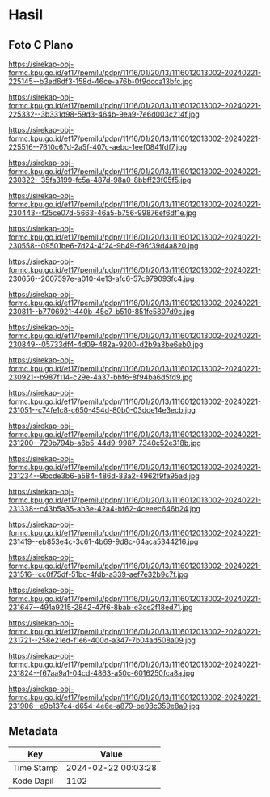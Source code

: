 # Hasil

## Foto C Plano

https://sirekap-obj-formc.kpu.go.id/ef17/pemilu/pdpr/11/16/01/20/13/1116012013002-20240221-225145--b3ed6df3-158d-46ce-a76b-0f9dcca13bfc.jpg

https://sirekap-obj-formc.kpu.go.id/ef17/pemilu/pdpr/11/16/01/20/13/1116012013002-20240221-225332--3b331d98-59d3-464b-9ea9-7e6d003c214f.jpg

https://sirekap-obj-formc.kpu.go.id/ef17/pemilu/pdpr/11/16/01/20/13/1116012013002-20240221-225516--7610c67d-2a5f-407c-aebc-1eef0841fdf7.jpg

https://sirekap-obj-formc.kpu.go.id/ef17/pemilu/pdpr/11/16/01/20/13/1116012013002-20240221-230322--35fa3199-fc5a-487d-98a0-8bbff23f05f5.jpg

https://sirekap-obj-formc.kpu.go.id/ef17/pemilu/pdpr/11/16/01/20/13/1116012013002-20240221-230443--f25ce07d-5663-46a5-b756-99876ef6df1e.jpg

https://sirekap-obj-formc.kpu.go.id/ef17/pemilu/pdpr/11/16/01/20/13/1116012013002-20240221-230558--09501be6-7d24-4f24-9b49-f96f39d4a820.jpg

https://sirekap-obj-formc.kpu.go.id/ef17/pemilu/pdpr/11/16/01/20/13/1116012013002-20240221-230656--2007597e-a010-4e13-afc6-57c979093fc4.jpg

https://sirekap-obj-formc.kpu.go.id/ef17/pemilu/pdpr/11/16/01/20/13/1116012013002-20240221-230811--b7706921-440b-45e7-b510-851fe5807d9c.jpg

https://sirekap-obj-formc.kpu.go.id/ef17/pemilu/pdpr/11/16/01/20/13/1116012013002-20240221-230849--05733df4-4d09-482a-9200-d2b9a3be6eb0.jpg

https://sirekap-obj-formc.kpu.go.id/ef17/pemilu/pdpr/11/16/01/20/13/1116012013002-20240221-230921--b987f114-c29e-4a37-bbf6-8f94ba6d5fd9.jpg

https://sirekap-obj-formc.kpu.go.id/ef17/pemilu/pdpr/11/16/01/20/13/1116012013002-20240221-231051--c74fe1c8-c650-454d-80b0-03dde14e3ecb.jpg

https://sirekap-obj-formc.kpu.go.id/ef17/pemilu/pdpr/11/16/01/20/13/1116012013002-20240221-231200--729b794b-a6b5-44d9-9987-7340c52e318b.jpg

https://sirekap-obj-formc.kpu.go.id/ef17/pemilu/pdpr/11/16/01/20/13/1116012013002-20240221-231234--9bcde3b6-a584-486d-83a2-4962f9fa95ad.jpg

https://sirekap-obj-formc.kpu.go.id/ef17/pemilu/pdpr/11/16/01/20/13/1116012013002-20240221-231338--c43b5a35-ab3e-42a4-bf62-4ceeec646b24.jpg

https://sirekap-obj-formc.kpu.go.id/ef17/pemilu/pdpr/11/16/01/20/13/1116012013002-20240221-231419--eb853e4c-3c61-4b69-9d8c-64aca5344216.jpg

https://sirekap-obj-formc.kpu.go.id/ef17/pemilu/pdpr/11/16/01/20/13/1116012013002-20240221-231516--cc0f75df-51bc-4fdb-a339-aef7e32b9c7f.jpg

https://sirekap-obj-formc.kpu.go.id/ef17/pemilu/pdpr/11/16/01/20/13/1116012013002-20240221-231647--491a9215-2842-47f6-8bab-e3ce2f18ed71.jpg

https://sirekap-obj-formc.kpu.go.id/ef17/pemilu/pdpr/11/16/01/20/13/1116012013002-20240221-231721--258e21ed-f1e6-400d-a347-7b04ad508a09.jpg

https://sirekap-obj-formc.kpu.go.id/ef17/pemilu/pdpr/11/16/01/20/13/1116012013002-20240221-231824--f67aa9a1-04cd-4863-a50c-6016250fca8a.jpg

https://sirekap-obj-formc.kpu.go.id/ef17/pemilu/pdpr/11/16/01/20/13/1116012013002-20240221-231906--e9b137c4-d654-4e6e-a879-be98c359e8a9.jpg


## Metadata

| Key        | Value               |
| ---------- | ------------------- |
| Time Stamp | 2024-02-22 00:03:28 |
| Kode Dapil | 1102                |



